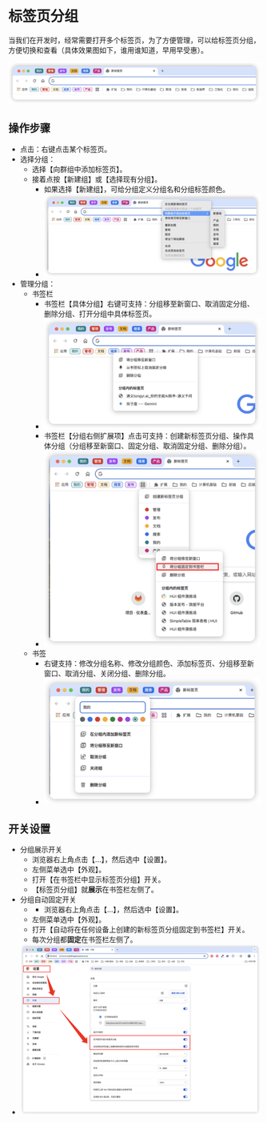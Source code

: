 # 标签页分组

当我们在开发时，经常需要打开多个标签页，为了方便管理，可以给标签页分组，方便切换和查看（<span class="red">具体效果图如下，谁用谁知道，早用早受惠</span>）。

![标签页分组](./images/tab-group.png)

## 操作步骤

- 点击：右键点击某个标签页。
- 选择分组：
  - 选择【向群组中添加标签页】。
  - 接着点按【新建组】或【选择现有分组】。
    - 如果选择【新建组】，可给分组定义分组名和分组标签颜色。
    - ![选择分组](./images/tab-group-new.png)
- 管理分组：
  - 书签栏
    - 书签栏【具体分组】右键可支持：分组移至新窗口、取消固定分组、删除分组、打开分组中具体标签页。
    - ![管理分组-书签栏具体分组](./images/tab-group-edit2.png)
    - 书签栏【分组右侧扩展项】点击可支持：创建新标签页分组、操作具体分组（分组移至新窗口、固定分组、取消固定分组、删除分组）。
    - ![管理分组-书签栏分组右侧扩展项](./images/tab-group-edit2-extension.png)
  - 书签
    - 右键支持：修改分组名称、修改分组颜色、添加标签页、分组移至新窗口、取消分组、关闭分组、删除分组。
    - ![管理分组-书签](./images/tab-group-edit.png)

## 开关设置

- 分组展示开关
  - 浏览器右上角点击【...】，然后选中【设置】。
  - 左侧菜单选中【外观】。
  - 打开【在书签栏中显示标签页分组】开关。
  - 【标签页分组】就**展示**在书签栏左侧了。
- 分组自动固定开关
  - - 浏览器右上角点击【...】，然后选中【设置】。
  - 左侧菜单选中【外观】。
  - 打开【自动将在任何设备上创建的新标签页分组固定到书签栏】开关。
  - 每次分组都**固定**在书签栏左侧了。
- ![标签页分组开关设置](./images/tab-group-setting.png)